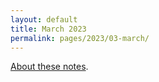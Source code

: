 ```yaml
---
layout: default
title: March 2023
permalink: pages/2023/03-march/
---
```


[About these notes](https://github.com/tinalexander/notes).
